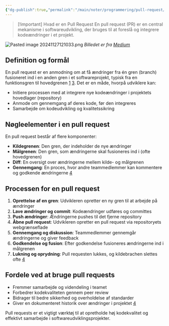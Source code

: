 ```yaml
---
{"dg-publish":true,"permalink":"/main/noter/programmering/pull-request/","dgHomeLink":"false","dgShowBacklinks":"false","dgShowLocalGraph":"false","dgShowFileTree":"false","dgEnableSearch":"false","dgShowToc":"false","created":"2024-11-27T12:09:50.930+01:00"}
---
```


> [!important] Hvad er en Pull Request
> En pull request (PR) er en central mekanisme i softwareudvikling, der bruges til at foreslå og integrere kodeændringer i et projekt. 


![Pasted image 20241127121033.png](/img/user/Main/Images/Pasted%20image%2020241127121033.png)
*Billedet er fra [Medium](https://medium.com/@urna.hybesis/pull-request-workflow-with-git-6-steps-guide-3858e30b5fa4)*
## Definition og formål

En pull request er en anmodning om at få ændringer fra én gren (branch) fusioneret ind i en anden gren i et softwareprojekt, typisk fra en funktionsgren til hovedgrenen [1](https://linearb.io/blog/what-is-a-pull-request) [3](https://www.pullrequest.com/blog/pull-requests-101/). Det er en måde, hvorpå udviklere kan:

- Initiere processen med at integrere nye kodeændringer i projektets hovedlager (repository)
- Anmode om gennemgang af deres kode, før den integreres
- Samarbejde om kodeudvikling og kvalitetssikring

## Nøgleelementer i en pull request

En pull request består af flere komponenter:

- **Kildegrenen**: Den gren, der indeholder de nye ændringer
- **Målgrenen**: Den gren, som ændringerne skal fusioneres ind i (ofte hovedgrenen)
- **Diff**: En oversigt over ændringerne mellem kilde- og målgrenen
- **Gennemgang**: En proces, hvor andre teammedlemmer kan kommentere og godkende ændringerne [4](https://graphite.dev/guides/what-is-a-pull-request)

## Processen for en pull request

1. **Oprettelse af en gren**: Udvikleren opretter en ny gren til at arbejde på ændringer
2. **Lave ændringer og commit**: Kodeændringer udføres og committes
3. **Push ændringer**: Ændringerne pushes til det fjerne repository
4. **Åbne pull request**: Udvikleren opretter en pull request via repositoryets webgrænseflade
5. **Gennemgang og diskussion**: Teammedlemmer gennemgår ændringerne og giver feedback
6. **Godkendelse og fusion**: Efter godkendelse fusioneres ændringerne ind i målgrenen
7. **Lukning og oprydning**: Pull requesten lukkes, og kildebrachen slettes ofte [4](https://graphite.dev/guides/what-is-a-pull-request)

## Fordele ved at bruge pull requests

- Fremmer samarbejde og videndeling i teamet
- Forbedrer kodekvaliteten gennem peer review
- Bidrager til bedre sikkerhed og overholdelse af standarder
- Giver en dokumenteret historik over ændringer i projektet [4](https://graphite.dev/guides/what-is-a-pull-request)

Pull requests er et vigtigt værktøj til at opretholde høj kodekvalitet og effektivt samarbejde i softwareudviklingsprojekter.